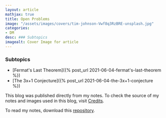 ```yaml
---
layout: article
mathjax: true
title: Open Problems
image: "/assets/images/covers/tim-johnson-Vwf8q3RzBRE-unsplash.jpg"
categories:
- DM
desc: ### Subtopics 
imagealt: Cover Image for article
---
```


### Subtopics
- [Fermat's Last Theorem]({% post_url 2021-06-04-fermat's-last-theorem %})
- [The 3x+1 Conjecture]({% post_url 2021-06-04-the-3x+1-conjecture %})

This blog was published directly from my notes.
To check the source of my notes and images used in this blog, visit <a href="/credits.html" target="_blank">Credits</a>.

To read my notes, download this <a href="https://github.com/bovem/CS" target="blank">repository</a>.